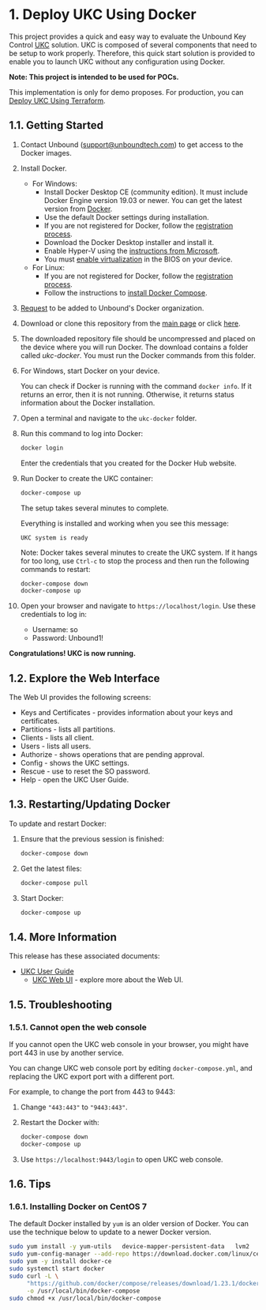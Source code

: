 # 1. Deploy UKC Using Docker

This project provides a quick and easy way to evaluate the Unbound Key Control [UKC](https://www.unboundtech.com/product/unbound-key-control/) solution. UKC is composed of several components that need to be setup to work properly. Therefore, this quick start solution is provided to enable you to launch UKC without any configuration using Docker.

**Note: This project is intended to be used for POCs.**

This implementation is only for demo proposes. For production, you can [Deploy UKC Using Terraform](../ukc-terraform/README.md).

## 1.1. Getting Started

1. Contact Unbound ([support@unboundtech.com](mailto:support@unboundtech.com)) to get access to the Docker images.
1. Install Docker.
    - For Windows:
        - Install Docker Desktop CE (community edition). It must include Docker Engine version 19.03 or newer. You can get the latest version from [Docker](https://hub.docker.com/?overlay=onboarding).
        - Use the default Docker settings during installation.
        - If you are not registered for Docker, follow the [registration process](https://hub.docker.com/?overlay=onboarding).
        - Download the Docker Desktop installer and install it.
        - Enable Hyper-V using the [instructions from Microsoft](https://docs.microsoft.com/en-us/virtualization/hyper-v-on-windows/quick-start/enable-hyper-v).
        - You must [enable virtualization](https://blogs.technet.microsoft.com/canitpro/2015/09/08/step-by-step-enabling-hyper-v-for-use-on-windows-10/) in the BIOS on your device.
   - For Linux:
        - If you are not registered for Docker, follow the [registration process](https://hub.docker.com/?overlay=onboarding).
        - Follow the instructions to [install Docker Compose](https://docs.docker.com/compose/install/).

       
1. [Request](mailto:support@unboundtech.com) to be added to Unbound's Docker organization.
1. Download or clone this repository from the [main page](https://github.com/unbound-tech/UKC-Express-Deploy) or click [here](https://github.com/unbound-tech/UKC-Express-Deploy/archive/master.zip).
1. The downloaded repository file should be uncompressed and placed on the device where you will run Docker. The download contains a folder called *ukc-docker*. You must run the Docker commands from this folder.
1. For Windows, start Docker on your device.

   You can check if Docker is running with the command `docker info`. If it returns an error, then it is not running. Otherwise, it returns status information about the Docker installation.
1. Open a terminal and navigate to the `ukc-docker` folder.
1. Run this command to log into Docker:
    ```bash
	docker login
	```
	Enter the credentials that you created for the Docker Hub website.
1. Run Docker to create the UKC container:
    ```bash
    docker-compose up
    ```
    The setup takes several minutes to complete.
	
	Everything is installed and working when you see this message:
    ```
    UKC system is ready
    ```
    
    Note: Docker takes several minutes to create the UKC system. If it hangs for too long, use `Ctrl-c` to stop the process and then run the following commands to restart:
    ```bash
    docker-compose down
    docker-compose up
    ```
1. Open your browser and navigate to `https://localhost/login`. Use these credentials to log in:
    - Username: so
	- Password: Unbound1!

**Congratulations! UKC is now running.**

## 1.2. Explore the Web Interface
The Web UI provides the following screens:

- Keys and Certificates - provides information about your keys and certificates.
- Partitions - lists all partitions.
- Clients - lists all client.
- Users - lists all users.
- Authorize - shows operations that are pending approval.
- Config - shows the UKC settings.
- Rescue - use to reset the SO password.
- Help - open the UKC User Guide.

## 1.3. Restarting/Updating Docker

To update and restart Docker:

1. Ensure that the previous session is finished:
    ```bash
    docker-compose down
    ```
2. Get the latest files:
    ```bash
    docker-compose pull
    ```
3. Start Docker:
    ```bash
    docker-compose up
    ```
    
## 1.4. More Information
This release has these associated documents:

- [UKC User Guide](https://www.unboundtech.com/docs/UKC/UKC_User_Guide/HTML/Content/Products/Unbound_Cover_Page.htm)
    - [UKC Web UI](https://www.unboundtech.com/docs/UKC/UKC_User_Guide/HTML/Content/Products/UKC-EKM/UKC_User_Guide/UI/A1.html) - explore more about the Web UI.


## 1.5. Troubleshooting

### 1.5.1. Cannot open the web console

If you cannot open the UKC web console in your browser, you might have port 443 in use by another service.

You can change UKC web console port by editing `docker-compose.yml`, and replacing the UKC export port with a different port.

For example, to change the port from 443 to 9443: 
1. Change `"443:443"` to `"9443:443"`. 
2. Restart the Docker with:

    ```bash
    docker-compose down
    docker-compose up
    ```
3. Use `https://localhost:9443/login` to open UKC web console.

## 1.6. Tips

### 1.6.1. Installing Docker on CentOS 7

The default Docker installed by `yum` is an older version of Docker. You can use the technique below to update to a newer Docker version.

```bash
sudo yum install -y yum-utils   device-mapper-persistent-data   lvm2
sudo yum-config-manager --add-repo https://download.docker.com/linux/centos/docker-ce.repo
sudo yum -y install docker-ce
sudo systemctl start docker
sudo curl -L \
     "https://github.com/docker/compose/releases/download/1.23.1/docker-compose-$(uname -s)-$(uname -m)" \
     -o /usr/local/bin/docker-compose
sudo chmod +x /usr/local/bin/docker-compose
```
